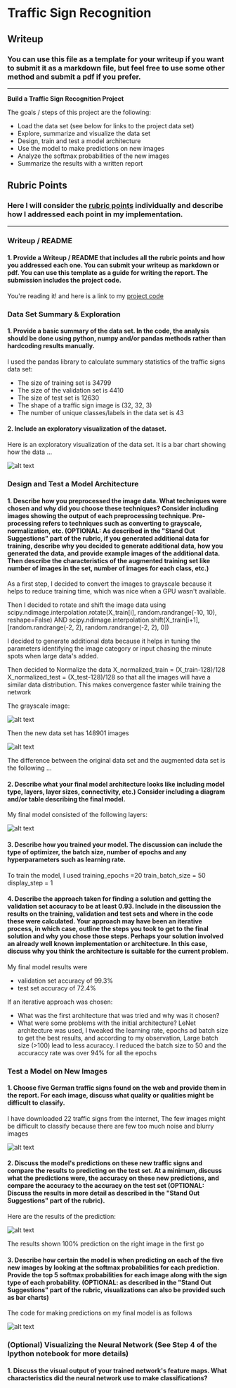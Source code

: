 # **Traffic Sign Recognition** 

## Writeup

### You can use this file as a template for your writeup if you want to submit it as a markdown file, but feel free to use some other method and submit a pdf if you prefer.

---

**Build a Traffic Sign Recognition Project**

The goals / steps of this project are the following:
* Load the data set (see below for links to the project data set)
* Explore, summarize and visualize the data set
* Design, train and test a model architecture
* Use the model to make predictions on new images
* Analyze the softmax probabilities of the new images
* Summarize the results with a written report


[//]: # (Image References)

[image1]: ./examples/visual1.jpg "Visualization before"
[image2]: ./examples/visual2.jpg "Visualization after "
[image3]: ./examples/trafficsigns.jpg "Traffic Sign"
[image4]: ./examples/guess.jpg "prediction"
[image5]: ./examples/prob.jpg "probability"
[image6]: ./examples/gray.jpg "grayscale"
[image7]: ./examples/leNet.jpg "leNet"
[image8]: ./examples/softmax.jpg "Top 5 prediction"


## Rubric Points
### Here I will consider the [rubric points](https://review.udacity.com/#!/rubrics/481/view) individually and describe how I addressed each point in my implementation.  

---
### Writeup / README

#### 1. Provide a Writeup / README that includes all the rubric points and how you addressed each one. You can submit your writeup as markdown or pdf. You can use this template as a guide for writing the report. The submission includes the project code.

You're reading it! and here is a link to my [project code](https://github.com/Chandrajay/Traffic-Sign-Classifier-Project/blob/master/Traffic_Sign_Classifier.ipynb)

### Data Set Summary & Exploration 

#### 1. Provide a basic summary of the data set. In the code, the analysis should be done using python, numpy and/or pandas methods rather than hardcoding results manually.

I used the pandas library to calculate summary statistics of the traffic
signs data set:

* The size of training set is 34799
* The size of the validation set is 4410
* The size of test set is 12630
* The shape of a traffic sign image is (32, 32, 3)
* The number of unique classes/labels in the data set is 43

#### 2. Include an exploratory visualization of the dataset.

Here is an exploratory visualization of the data set. It is a bar chart showing how the data ...

![alt text][image1]

### Design and Test a Model Architecture

#### 1. Describe how you preprocessed the image data. What techniques were chosen and why did you choose these techniques? Consider including images showing the output of each preprocessing technique. Pre-processing refers to techniques such as converting to grayscale, normalization, etc. (OPTIONAL: As described in the "Stand Out Suggestions" part of the rubric, if you generated additional data for training, describe why you decided to generate additional data, how you generated the data, and provide example images of the additional data. Then describe the characteristics of the augmented training set like number of images in the set, number of images for each class, etc.)

As a first step, I decided to convert the images to grayscale because it helps to reduce training time, which was nice when a GPU wasn't available.

Then I decided to rotate and shift the image data using scipy.ndimage.interpolation.rotate(X_train[i], random.randrange(-10, 10), reshape=False) 
AND 
scipy.ndimage.interpolation.shift(X_train[i+1], [random.randrange(-2, 2), random.randrange(-2, 2), 0])

I decided to generate additional data because it helps in tuning the parameters identifying the image category or input chasing the minute spots when large data's added.

Then decided to Normalize the data X_normalized_train = (X_train-128)/128
X_normalized_test = (X_test-128)/128  so that all the images will have a similar data distribution. This makes convergence faster while training the network

The grayscale image:

![alt text][image6]

Then the new data set has 148901 images

![alt text][image2]


The difference between the original data set and the augmented data set is the following ... 


#### 2. Describe what your final model architecture looks like including model type, layers, layer sizes, connectivity, etc.) Consider including a diagram and/or table describing the final model.

My final model consisted of the following layers:

![alt text][image7]


#### 3. Describe how you trained your model. The discussion can include the type of optimizer, the batch size, number of epochs and any hyperparameters such as learning rate.

To train the model, I used training_epochs =20
train_batch_size = 50
display_step = 1

#### 4. Describe the approach taken for finding a solution and getting the validation set accuracy to be at least 0.93. Include in the discussion the results on the training, validation and test sets and where in the code these were calculated. Your approach may have been an iterative process, in which case, outline the steps you took to get to the final solution and why you chose those steps. Perhaps your solution involved an already well known implementation or architecture. In this case, discuss why you think the architecture is suitable for the current problem.

My final model results were

* validation set accuracy of 99.3%
* test set accuracy of 72.4%

If an iterative approach was chosen:
* What was the first architecture that was tried and why was it chosen?
* What were some problems with the initial architecture?
LeNet architecture was used, I tweaked the learning rate, epochs ad batch size to get the best results, and according to my observation, Large batch size (>100) lead to less acuraccy.
I reduced the batch size to 50 and the accuraccy rate was over 94% for all the epochs 

### Test a Model on New Images

#### 1. Choose five German traffic signs found on the web and provide them in the report. For each image, discuss what quality or qualities might be difficult to classify.

I have downloaded 22 traffic signs from the internet, 
The few images might be difficult to classify because there are few too much noise and blurry images

![alt text][image3]

#### 2. Discuss the model's predictions on these new traffic signs and compare the results to predicting on the test set. At a minimum, discuss what the predictions were, the accuracy on these new predictions, and compare the accuracy to the accuracy on the test set (OPTIONAL: Discuss the results in more detail as described in the "Stand Out Suggestions" part of the rubric).

Here are the results of the prediction:

![alt text][image5]

The results shown 100% prediction on the right image in the first go

#### 3. Describe how certain the model is when predicting on each of the five new images by looking at the softmax probabilities for each prediction. Provide the top 5 softmax probabilities for each image along with the sign type of each probability. (OPTIONAL: as described in the "Stand Out Suggestions" part of the rubric, visualizations can also be provided such as bar charts)

The code for making predictions on my final model is as follows

![alt text][image8]


### (Optional) Visualizing the Neural Network (See Step 4 of the Ipython notebook for more details)
#### 1. Discuss the visual output of your trained network's feature maps. What characteristics did the neural network use to make classifications?


